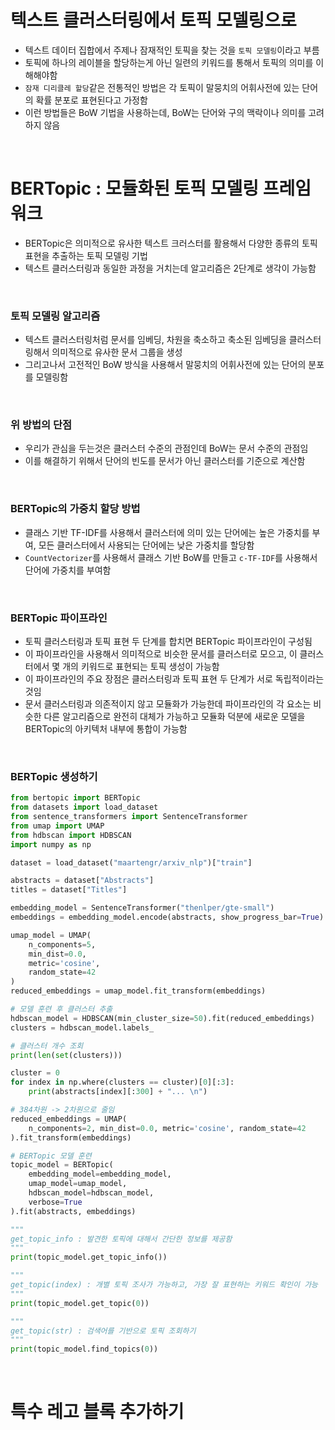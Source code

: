 # 텍스트 클러스터링에서 토픽 모델링으로
- 텍스트 데이터 집합에서 주제나 잠재적인 토픽을 찾는 것을 `토픽 모델링`이라고 부름
- 토픽에 하나의 레이블을 할당하는게 아닌 일련의 키워드를 통해서 토픽의 의미를 이해해야함
- `잠재 디리클레 할당`같은 전통적인 방법은 각 토픽이 말뭉치의 어휘사전에 있는 단어의 확률 분포로 표현된다고 가정함
- 이런 방법들은 BoW 기법을 사용하는데, BoW는 단어와 구의 맥락이나 의미를 고려하지 않음

<br>

# BERTopic : 모듈화된 토픽 모델링 프레임워크
- BERTopic은 의미적으로 유사한 텍스트 크러스터를 활용해서 다양한 종류의 토픽 표현을 추출하는 토픽 모델링 기법
- 텍스트 클러스터링과 동일한 과정을 거치는데 알고리즘은 2단계로 생각이 가능함

<br>

### 토픽 모델링 알고리즘
- 텍스트 클러스터링처럼 문서를 임베딩, 차원을 축소하고 축소된 임베딩을 클러스터링해서 의미적으로 유사한 문서 그룹을 생성
- 그리고나서 고전적인 BoW 방식을 사용해서 말뭉치의 어휘사전에 있는 단어의 분포를 모델링함

<br>

### 위 방법의 단점
- 우리가 관심을 두는것은 클러스터 수준의 관점인데 BoW는 문서 수준의 관점임
- 이를 해결하기 위해서 단어의 빈도를 문서가 아닌 클러스터를 기준으로 계산함

<br>

### BERTopic의 가중치 할당 방법
- 클래스 기반 TF-IDF를 사용해서 클러스터에 의미 있는 단어에는 높은 가중치를 부여, 모든 클러스터에서 사용되는 단어에는 낮은 가중치를 할당함
- `CountVectorizer`를 사용해서 클래스 기반 BoW를 만들고 `c-TF-IDF`를 사용해서 단어에 가중치를 부여함

<br>

### BERTopic 파이프라인
- 토픽 클러스터링과 토픽 표현 두 단계를 합치면 BERTopic 파이프라인이 구성됨
- 이 파이프라인을 사용해서 의미적으로 비슷한 문서를 클러스터로 모으고, 이 클러스터에서 몇 개의 키워드로 표현되는 토픽 생성이 가능함
- 이 파이프라인의 주요 장점은 클러스터링과 토픽 표현 두 단계가 서로 독립적이라는 것임
- 문서 클러스터링과 의존적이지 않고 모듈화가 가능한데 파이프라인의 각 요소는 비슷한 다른 알고리즘으로 완전히 대체가 가능하고 모듈화 덕분에 새로운 모델을 BERTopic의 아키텍처 내부에 통합이 가능함

<br>

### BERTopic 생성하기
```python
from bertopic import BERTopic
from datasets import load_dataset
from sentence_transformers import SentenceTransformer
from umap import UMAP
from hdbscan import HDBSCAN
import numpy as np

dataset = load_dataset("maartengr/arxiv_nlp")["train"]

abstracts = dataset["Abstracts"]
titles = dataset["Titles"]

embedding_model = SentenceTransformer("thenlper/gte-small")
embeddings = embedding_model.encode(abstracts, show_progress_bar=True)

umap_model = UMAP(
    n_components=5,
    min_dist=0.0,
    metric='cosine',
    random_state=42
)
reduced_embeddings = umap_model.fit_transform(embeddings)

# 모델 훈련 후 클러스터 추출
hdbscan_model = HDBSCAN(min_cluster_size=50).fit(reduced_embeddings)
clusters = hdbscan_model.labels_

# 클러스터 개수 조회
print(len(set(clusters)))

cluster = 0
for index in np.where(clusters == cluster)[0][:3]:
    print(abstracts[index][:300] + "... \n")

# 384차원 -> 2차원으로 줄임
reduced_embeddings = UMAP(
    n_components=2, min_dist=0.0, metric='cosine', random_state=42
).fit_transform(embeddings)

# BERTopic 모델 훈련
topic_model = BERTopic(
    embedding_model=embedding_model,
    umap_model=umap_model,
    hdbscan_model=hdbscan_model,
    verbose=True
).fit(abstracts, embeddings)

"""
get_topic_info : 발견한 토픽에 대해서 간단한 정보를 제공함
"""
print(topic_model.get_topic_info())

"""
get_topic(index) : 개별 토픽 조사가 가능하고, 가장 잘 표현하는 키워드 확인이 가능
"""
print(topic_model.get_topic(0))

"""
get_topic(str) : 검색어를 기반으로 토픽 조회하기
"""
print(topic_model.find_topics(0))
```

<br>

# 특수 레고 블록 추가하기